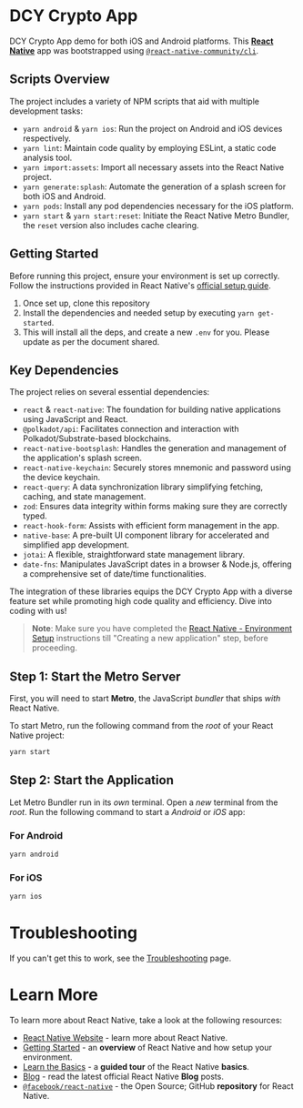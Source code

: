 # DCY Crypto App

DCY Crypto App demo for both iOS and Android platforms. This [**React Native**](https://reactnative.dev) app was bootstrapped using [`@react-native-community/cli`](https://github.com/react-native-community/cli).

## Scripts Overview

The project includes a variety of NPM scripts that aid with multiple development tasks:

- `yarn android` & `yarn ios`: Run the project on Android and iOS devices respectively.
- `yarn lint`: Maintain code quality by employing ESLint, a static code analysis tool.
- `yarn import:assets`: Import all necessary assets into the React Native project.
- `yarn generate:splash`: Automate the generation of a splash screen for both iOS and Android.
- `yarn pods`: Install any pod dependencies necessary for the iOS platform.
- `yarn start` & `yarn start:reset`: Initiate the React Native Metro Bundler, the `reset` version also includes cache clearing.

## Getting Started

Before running this project, ensure your environment is set up correctly. Follow the instructions provided in React Native's [official setup guide](https://reactnative.dev/docs/environment-setup).

1. Once set up, clone this repository
2. Install the dependencies and needed setup by executing `yarn get-started`.
3. This will install all the deps, and create a new `.env` for you. Please update as per the document shared.

## Key Dependencies

The project relies on several essential dependencies:

- `react` & `react-native`: The foundation for building native applications using JavaScript and React.
- `@polkadot/api`: Facilitates connection and interaction with Polkadot/Substrate-based blockchains.
- `react-native-bootsplash`: Handles the generation and management of the application's splash screen.
- `react-native-keychain`: Securely stores mnemonic and password using the device keychain.
- `react-query`: A data synchronization library simplifying fetching, caching, and state management.
- `zod`: Ensures data integrity within forms making sure they are correctly typed.
- `react-hook-form`: Assists with efficient form management in the app.
- `native-base`: A pre-built UI component library for accelerated and simplified app development.
- `jotai`: A flexible, straightforward state management library.
- `date-fns`: Manipulates JavaScript dates in a browser & Node.js, offering a comprehensive set of date/time functionalities.

The integration of these libraries equips the DCY Crypto App with a diverse feature set while promoting high code quality and efficiency. Dive into coding with us!

> **Note**: Make sure you have completed the [React Native - Environment Setup](https://reactnative.dev/docs/environment-setup) instructions till "Creating a new application" step, before proceeding.

## Step 1: Start the Metro Server

First, you will need to start **Metro**, the JavaScript _bundler_ that ships _with_ React Native.

To start Metro, run the following command from the _root_ of your React Native project:

```bash
yarn start
```

## Step 2: Start the Application

Let Metro Bundler run in its _own_ terminal. Open a _new_ terminal from the _root_. Run the following command to start a _Android_ or _iOS_ app:

### For Android

```bash
yarn android
```

### For iOS

```bash
yarn ios
```

# Troubleshooting

If you can't get this to work, see the [Troubleshooting](https://reactnative.dev/docs/troubleshooting) page.

# Learn More

To learn more about React Native, take a look at the following resources:

- [React Native Website](https://reactnative.dev) - learn more about React Native.
- [Getting Started](https://reactnative.dev/docs/environment-setup) - an **overview** of React Native and how setup your environment.
- [Learn the Basics](https://reactnative.dev/docs/getting-started) - a **guided tour** of the React Native **basics**.
- [Blog](https://reactnative.dev/blog) - read the latest official React Native **Blog** posts.
- [`@facebook/react-native`](https://github.com/facebook/react-native) - the Open Source; GitHub **repository** for React Native.
